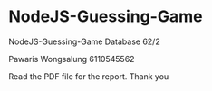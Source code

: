 # NodeJS-Guessing-Game
NodeJS-Guessing-Game Database 62/2

Pawaris Wongsalung 6110545562

Read the PDF file for the report. Thank you
